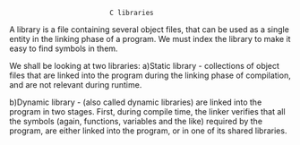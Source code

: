                              C libraries
A library is a file containing several object files, that can be used as a single entity in the linking phase of a program. We must index the library to make it easy to find symbols in them.

We shall be looking at two libraries:
a)Static library - collections of object files that are linked into the program during the linking phase of compilation, and are not relevant during runtime.

b)Dynamic library -  (also called dynamic libraries) are linked into the program in two stages. First, during compile time, the linker verifies that all the symbols (again, functions, variables and the like) required by the program, are either linked into the program, or in one of its shared libraries. 
